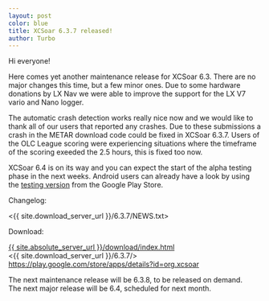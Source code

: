 ```yaml
---
layout: post
color: blue
title: XCSoar 6.3.7 released!
author: Turbo
---
```

Hi everyone!

Here comes yet another maintenance release for XCSoar 6.3. There are no major
changes this time, but a few minor ones. Due to some hardware donations by
LX Nav we were able to improve the support for the LX V7 vario and Nano logger.

The automatic crash detection works really nice now and we would like to thank
all of our users that reported any crashes. Due to these submissions a crash in
the METAR download code could be fixed in XCSoar 6.3.7. Users of the OLC League
scoring were experiencing situations where the timeframe of the scoring exeeded
the 2.5 hours, this is fixed too now.

XCSoar 6.4 is on its way and you can expect the start of the alpha testing phase
in the next weeks. Android users can already have a look by using the [testing
version](https://play.google.com/store/apps/details?id=org.xcsoar.testing) from
the Google Play Store.

Changelog:

  <{{ site.download_server_url }}/6.3.7/NEWS.txt>

Download:

  [{{ site.absolute_server_url }}/download/index.html](/download/index.html)  
  <{{ site.download_server_url }}/6.3.7/>  
  <https://play.google.com/store/apps/details?id=org.xcsoar>

The next maintenance release will be 6.3.8, to be released on demand.  
The next major release will be 6.4, scheduled for next month.

